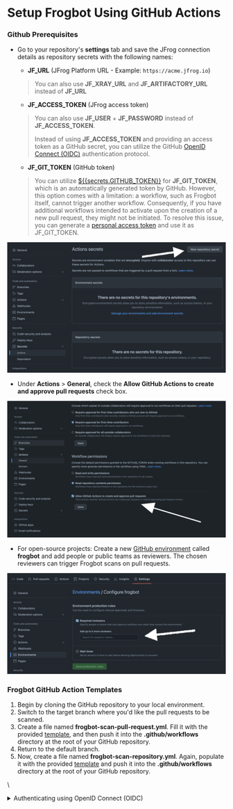 # Setup Frogbot Using GitHub Actions

### Github Prerequisites

*   Go to your repository's **settings** tab and save the JFrog connection details as repository secrets with the following names:

    * **JF\_URL** (JFrog Platform URL - Example: `https://acme.jfrog.io`)

    > You can also use **JF\_XRAY\_URL** and **JF\_ARTIFACTORY\_URL** instead of **JF\_URL**

    * **JF\_ACCESS\_TOKEN** (JFrog access token)

    > You can also use **JF\_USER** + **JF\_PASSWORD** instead of **JF\_ACCESS\_TOKEN**.
    >
    > Instead of using **JF\_ACCESS\_TOKEN** and providing an access token as a GitHub secret, you can utilize the GitHub [OpenID Connect (OIDC)](setup-frogbot-using-github-actions.md#authenticating-using-openid-connect-oidc) authentication protocol.

    * **JF\_GIT\_TOKEN** (GitHub token)

    > You can utilize [$\{{secrets.GITHUB\_TOKEN\}}](https://docs.github.com/en/actions/security-guides/automatic-token-authentication) for **JF\_GIT\_TOKEN**, which is an automatically generated token by GitHub. However, this option comes with a limitation: a workflow, such as Frogbot itself, cannot trigger another workflow. Consequently, if you have additional workflows intended to activate upon the creation of a new pull request, they might not be initiated. To resolve this issue, you can generate a [personal access token](https://docs.github.com/en/authentication/keeping-your-account-and-data-secure/managing-your-personal-access-tokens) and use it as JF\_GIT\_TOKEN.

![](../.gitbook/assets/github-repository-secrets.png)

* Under **Actions** > **General**, check the **Allow GitHub Actions to create and approve pull requests** check box.

![](../.gitbook/assets/github-pr-permissions.png)

* For open-source projects: Create a new [GitHub environment](https://docs.github.com/en/actions/deployment/targeting-different-environments/using-environments-for-deployment#creating-an-environment) called **frogbot** and add people or public teams as reviewers. The chosen reviewers can trigger Frogbot scans on pull requests.

![](../.gitbook/assets/github-environment.png)

### Frogbot GitHub Action Templates

1. Begin by cloning the GitHub repository to your local environment.
2. Switch to the target branch where you'd like the pull requests to be scanned.
3. Create a file named **frogbot-scan-pull-request.yml**. Fill it with the provided [template](templates/github-actions/frogbot-scan-pull-request.yml), and then push it into the **.github/workflows** directory at the root of your GitHub repository.
4. Return to the default branch.
5. Now, create a file named **frogbot-scan-repository.yml**. Again, populate it with the provided [template](templates/github-actions/frogbot-scan-repository.yml) and push it into the **.github/workflows** directory at the root of your GitHub repository.

\


<details>

<summary>Authenticating using OpenID Connect (OIDC)</summary>

**General**

The sensitive connection details, such as the access token used by JFrog Frogbot, can be automatically generated by the action instead of storing it as a secret in GitHub. This is made possible by leveraging the OpenID-Connect (OIDC) protocol. This protocol can authenticate the workflow issuer and supply a valid access token. Learn more about this integration in [this](https://jfrog.com/blog/secure-access-development-jfrog-github-oidc) blog post. To utilize the OIDC protocol, follow these steps:

**JFrog Platform configuration**

1. **Configure an OIDC Integration**: This phase sets an integration between GitHub Actions to the JFrog platform.\
   A) Navigate to the Administration tab In the JFrog Platform UI\
   B) Click `General` | `Manage Integrations`\
   C) Click `New Integration` | `OpenID Connect`:\
   ![](../.gitbook/assets/oidc-new-integration.png)\
   D) Configure the OIDC integration:\
   ![](../.gitbook/assets/oidc-configure-integration.png)

<!---->

2.  **Configure an identity mapping**: This phase sets an integration between a particular GitHub repository to the JFrog platform.

    An identity mapping is a configuration object utilized by the JFrog Platform to associate incoming OIDC claims with particular selected fields. These fields might include `repository`, `actor`, `workflow`, and others. To configure the identity mapping, click on the identity mapping created in section 1 and then click on `Add Identity Mapping`. In the 'priority' field insert the value '1' and fill in the rest of the required fields:\
    ![](../.gitbook/assets/oidc-identity-mapping.png)

    You have the flexibility to define any valid list of claims required for request authentication. You can check a list of the possible claims [here](https://docs.github.com/en/actions/deployment/security-hardening-your-deployments/about-security-hardening-with-openid-connect#understanding-the-oidc-token). Example Claims JSON:

    ```json
    {
        "repository": "repository-owner/my-repository"
    }
    ```

#### Workflow configuration

1.  **Set required permissions**: In the course of the protocol's execution, it's imperative to acquire a JSON Web Token (JWT) from GitHub's OIDC provider. To request this token, it's essential to configure the specified permission in the workflow file:

    ```yml
    permissions:
        id-token: write
    ```
2. **Pass the 'oidc-provider-name' input to the Action (Required)**: The 'oidc-provider-name' parameter designates the OIDC configuration whose one of its identity mapping should align with the generated JWT claims. This input needs to align with the 'Provider Name' value established within the OIDC configuration in the JFrog Platform.
3. **Pass the 'oidc-audience' input to the Action (Optional)**: The 'oidc-audience' input defines the intended recipients of an ID token (JWT), ensuring access is restricted to authorized recipients for the JFrog Platform. By default, it contains the URL of the GitHub repository owner. It enforces a condition, allowing only workflows within the designated repository/organization to request an access token. Read more about it [here](https://docs.github.com/en/actions/deployment/security-hardening-your-deployments/about-security-hardening-with-openid-connect#customizing-the-audience-value).

Example step utilizing OpenID Connect:

```yml
- uses: jfrog/frogbot@v2
  env:
      JF_URL: ${{ vars.JF_URL }}
      JF_GIT_TOKEN: ${{ secrets.GITHUB_TOKEN }}
  with:
      oidc-provider-name: frogbot-integration
```

</details>
